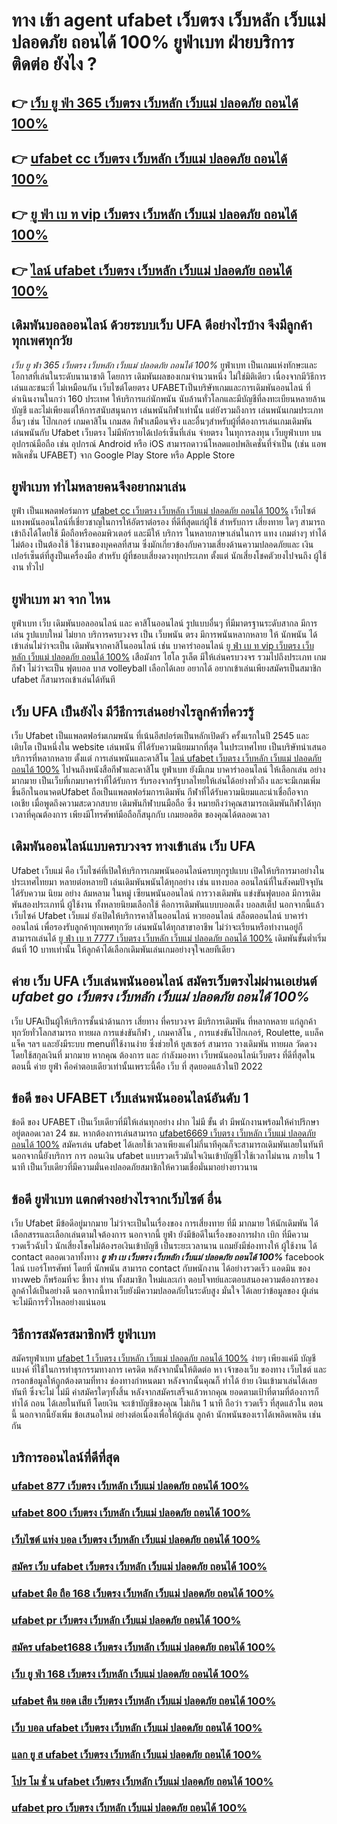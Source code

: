 # ทาง เข้า agent ufabet เว็บตรง เว็บหลัก เว็บแม่ ปลอดภัย ถอนได้ 100% ยูฟ่าเบท ฝ่ายบริการ ติดต่อ ยังไง ?

## 👉 [เว็บ ยู ฟ่า 365 เว็บตรง เว็บหลัก เว็บแม่ ปลอดภัย ถอนได้ 100%](https://ufabetcn.77m.io)
## 👉 [ufabet cc เว็บตรง เว็บหลัก เว็บแม่ ปลอดภัย ถอนได้ 100%](https://ufa877.io1.me)
## 👉 [ยู ฟ่า เบ ท vip เว็บตรง เว็บหลัก เว็บแม่ ปลอดภัย ถอนได้ 100%](https://ufabet168.77m.io)
## 👉 [ไลน์ ufabet เว็บตรง เว็บหลัก เว็บแม่ ปลอดภัย ถอนได้ 100%](https://ufabet-cn.io1.me)

##  เดิมพันบอลออนไลน์ ด้วยระบบเว็บ UFA ดีอย่างไรบ้าง จึงมีลูกค้าทุกเพศทุกวัย

 *เว็บ ยู ฟ่า 365 เว็บตรง เว็บหลัก เว็บแม่ ปลอดภัย ถอนได้ 100%* ยูฟ่าเบท เป็นเกมแห่งทักษะและโอกาสที่เล่นในระดับนานาชาติ โดยการ เดิมพันผลของเกมจำนวนหนึ่ง ไม่ใช่มิติเดียว เนื่องจากมีวิธีการเล่นและชนะที่ ไม่เหมือนกัน  เว็บไซต์โดยตรง UFABETเป็นบริษัทเกมและการเดิมพันออนไลน์ ที่ดำเนินงานในกว่า 160 ประเทศ ให้บริการแก่นักพนัน นับล้านทั่วโลกและมีบัญชีที่ลงทะเบียนหลายล้านบัญชี และไม่เพียงแต่ให้การสนับสนุนการ เล่นพนันกีฬาเท่านั้น แต่ยังรวมถึงการ เล่นพนันเกมประเภทอื่นๆ เช่น โป๊กเกอร์ เกมคาสิโน เกมสด กีฬาเสมือนจริง และอื่นๆสำหรับผู้ที่ต้องการเล่นเกมเดิมพัน เล่นพนันกับ Ufabet เว็บตรง ไม่มีหักรายได้เปอร์เซ็นที่เล่น  จ่ายตรง ในทุการลงทุน  เว็บยูฟ่าเบท  บนอุปกรณ์มือถือ เช่น อุปกรณ์ Android หรือ iOS สามารถดาวน์โหลดแอปพลิเคชั่นที่จำเป็น (เช่น แอพพลิเคชั่น UFABET) จาก Google Play Store หรือ Apple Store 


## ยูฟ่าเบท ทำไมหลายคนจึงอยากมาเล่น

 ยูฟ่า เป็นแพลตฟอร์มการ [ufabet cc เว็บตรง เว็บหลัก เว็บแม่ ปลอดภัย ถอนได้ 100%](https://ufabet168.77m.io) เว็บไซต์แทงพนันออนไลน์ที่เชี่ยวชาญในการให้อัตราต่อรอง ที่ดีที่สุดแก่ผู้ใช้ สำหรับการ เสี่ยงทาย ใดๆ สามารถ เข้าถึงได้โดยใช้  มือถือหรือคอมพิวเตอร์ และมีให้ บริการ ในหลายภาษาเล่นในการ  แทง เกมต่างๆ  ทำได้  ไม่ต้อง เป็นต้องใช้ ใช้งานของบุคคลที่สาม ซึ่งมักเกี่ยวข้องกับความเสี่ยงด้านความปลอดภัยและ  เงินเปอร์เซ็นต์ที่สูงป็นเครื่องมือ สำหรับ  ผู้ที่ชอบเสี่ยงดวงทุกประเภท ตั้งแต่ นักเสี่ยงโชคตัวยงไปจนถึง ผู้ใช้งาน ทั่วไป


## ยูฟ่าเบท มา จาก ไหน

ยูฟ่าเบท   เว็บ  เดิมพันบอลออนไลน์ และ   คาสิโนออนไลน์    รูปแบบอื่นๆ   ที่มีมาตรฐานระดับสากล  มีการเล่น    รูปแบบใหม่  ไม่ยาก บริการครบวงจร    เป็น   เว็บพนัน ตรง    มีการพนันหลากหลาย   ให้ นักพนัน  ได้เข้าเล่นไม่ว่าจะเป็น เดิมพันจากคาสิโนออนไลน์   เช่น  บาคาร่าออนไลน์ [ยู ฟ่า เบ ท vip เว็บตรง เว็บหลัก เว็บแม่ ปลอดภัย ถอนได้ 100%](https://ufabet-cn.io1.me)   เสือมังกร  ไฮโล  รูเล็ต   มีให้เล่นครบวงจร   รวมไปถึงประเภท เกมกีฬา ไม่ว่าจะเป็น ฟุตบอล    บาส    volleyball
  เลือกได้เลย    อยากได้   อยากเข้าเล่นเพียงสมัครเป็นสมาชิก    ufabet  ก็สามารถเข้าเล่นได้ทันที


## เว็บ UFA เป็นยังไง มีวีธีการเล่นอย่างไรลูกค้าที่ควรรู้ 

 เว็บ Ufabet เป็นแพลตฟอร์มเกมพนัน ที่เน้นอีสปอร์ตเป็นหลักเปิดตัว ครั้งแรกในปี 2545 และ เติบโต เป็นหนึ่งใน website เล่นพนัน ที่ได้รับความนิยมมากที่สุด ในประเทศไทย เป็นบริษัทนำเสนอบริการที่หลากหลาย ตั้งแต่ การเล่นพนันและคาสิโน [ไลน์ ufabet เว็บตรง เว็บหลัก เว็บแม่ ปลอดภัย ถอนได้ 100%](https://ufabet-auto.77m.io) ไปจนถึงหนังสือกีฬาและคาสิโน ยูฟ่าเบท ยังมีเกม บาคาร่าออนไลน์ ให้เลือกเล่น อย่างมากมาย เป็นเว็บที่เกมบาคาร่าที่ได้รับการ รับรองจากรัฐบาลไทยให้เล่นได้อย่างทั่วถึง และจะมีเกมเพิ่มขึ้นอีกในอนาคตUfabet ถือเป็นแพลตฟอร์มการเดิมพัน กีฬาที่ได้รับความนิยมและน่าเชื่อถือจาก เอเชีย เมื่อพูดถึงความสะดวกสบาย เดิมพันกีฬาบนมือถือ ซึ่ง หมายถึงว่าคุณสามารถเดิมพันกีฬาได้ทุกเวลาที่คุณต้องการ เพียงมีโทรศัพท์มือถือก็สนุกกับ เกมยอดฮิต ของคุณได้ตลอดเวลา


##  เดิมพันออนไลน์แบบครบวงจร ทางเข้าเล่น เว็บ UFA 

 Ufabet เว็บแม่  คือ  เว็บไซค์ที่เปิดให้บริการเกมพนันออนไลน์ครบทุกรูปแบบ เปิดให้บริการมาอย่างในประเทศไทยมา หลายต่อหลายปี เล่นเดิมพันพนันได้ทุกอย่าง เช่น  แทงบอล ออนไลน์ที่ในสังคมปัจจุบันได้รับความ นิยม อย่าง ล้มหลาม ในหมู่ เซียนพนันออนไลน์  การวางเดิมพัน แข่งขันฟุตบอล มีการเดิมพันสองประเภทนี่ ผู้ใช้งาน ทั้งหลายนิยมเลือกใช้  คือการเดิมพันแบบบอลเต็ง บอลสเต็ป นอกจากนี้แล้วเว็บไซค์ Ufabet เว็บแม่  ยังเปิดให้บริการคาสิโนออนไลน์ หวยออนไลน์ สล็อตออนไลน์ บาคาร่าออนไลน์  เพื่อรองรับลูกค้าทุกเพศทุกวัย เล่นพนันได้ทุกสาขาอาชีพ ไม่ว่าจะเรียนหรือทำงานอยู่ก็สามารถเล่นได้ [ยู ฟ่า เบ ท 7777 เว็บตรง เว็บหลัก เว็บแม่ ปลอดภัย ถอนได้ 100%](https://ufa877.77m.io) เดิมพันขั้นต่ำเริ่มต้นที่ 10 บาทเท่านั้น ให้ลูกค้าได้เลือกเดิมพันเล่นเกมอย่างจุใจเลยทีเดียว


## ค่าย เว็บ UFA  เว็บเล่นพนันออนไลน์  สมัครเว็บตรงไม่ผ่านเอเย่นต์ *ufabet go เว็บตรง เว็บหลัก เว็บแม่ ปลอดภัย ถอนได้ 100%*   

เว็บ UFAเป็นผู้ให้บริการชั้นนำด้านการ เสี่ยทาง ที่ครบวงจร มีบริการเดิมพัน ที่หลากหลาย แก่ลูกค้า  ทุกวัยทั่วโลกสามารถ   ทายผล การแข่งขันกีฬา , เกมคาสิโน , การแข่งขันโป๊กเกอร์,  Roulette, แบล็คแจ็ค  ฯลฯ และยังมีระบบ  menuที่ใช้งานง่าย ซึ่งช่วยให้ ยูสเซอร์ สามารถ วางเดิมพัน ทายผล วัดดวงโดยใช้สกุลเงินที่ มากมาย  หากคุณ ต้องการ  และ กำลังมองหา   เว็บพนันออนไลน์เว็บตรง  ที่ดีที่สุดในตอนนี้ ค่าย  ยูฟ่า คือคำตอบเดียวเท่านั้นเพราะนี้คือ เว็บ ที่  สุดยอดแล้วในปี 2022

## ข้อดี ของ UFABET  เว็บเล่นพนันออนไลน์อันดับ 1 

ข้อดี ของ UFABET เป็นเว็บเดียวที่มีให้เล่นทุกอย่าง  ฝาก ไม่มี ขั้น ต่ํา  มีพนักงานพร้อมให้คำปรึกษาอยู่ตลอดเวลา 24 ชม. หากต้องการเล่นสามารถ  [ufabet6669 เว็บตรง เว็บหลัก เว็บแม่ ปลอดภัย ถอนได้ 100%](https://ufabetcn.io1.me) สมัครเล่น ufabet  ได้เลยใช้เวลาเพียงแค่ไม่กี่นาทีคุณก็จะสามารถเดิมพันเลยในทันที นอกจากนี้ยังบริการ   การ ถอนเงิน ufabet แบบรวดเร็วมันใจเงินเข้าบัญชีไวใช้เวลาไม่นาน ภายใน 1 นาที เป็นเว็บเดียวที่มีความมั่นคงปลอดภัยสมาชิกให้ความเชื่อมั่นมาอย่างยาวนาน


## ข้อดี ยูฟ่าเบท แตกต่างอย่างไรจากเว็บไซต์ อื่น

เว็บ Ufabet  มีข้อดีอยู่มากมาย  ไม่ว่าจะเป็นในเรื่องของ การเสี่ยงทาย ที่มี มากมาย  ให้นักเดิมพัน ได้เลือกสรรและเลือกเล่นตามใจต้องการ นอกจากนี้  ยูฟ่า ยังมีข้อดีในเรื่องของการฝาก   เบิก  ที่มีความรวดเร็วฉับไว  นักเสี่ยงโชคไม่ต้องรอเงินเข้าบัญชี  เป็นระยะเวลานาน แถมยังมีช่องทางให้ ผู้ใช้งาน  ได้ contact  ตลอดเวลาทั้งทาง ***ยู ฟ่า เบ เว็บตรง เว็บหลัก เว็บแม่ ปลอดภัย ถอนได้ 100%*** facebook ไลน์ เบอร์โทรศัพท์ โดยที่ นักพนัน สามารถ contact  กับพนักงาน ได้อย่างรวดเร็ว  แอดมิน ของทางweb ก็พร้อมที่จะ ชี้ทาง ท่าน ทั้งสมาชิก  ใหม่และเก่า ตอบโจทย์และตอบสนองความต้องการของ ลูกค้าได้เป็นอย่างดี นอกจากนี้ทางเว็บยังมีความปลอดภัยในระดับสูง มั่นใจ ได้เลยว่าข้อมูลของ ผู้เล่น จะไม่มีการรั่วไหลอย่างแน่นอน


## วิธีการสมัครสมาชิกฟรี  ยูฟ่าเบท

สมัครยูฟ่าเบท [ufabet 1 เว็บตรง เว็บหลัก เว็บแม่ ปลอดภัย ถอนได้ 100%](https://ufabet168.io1.me) ง่ายๆ  เพียงแค่มี บัญชี  แบงค์ ที่ใช้ในการทำธุรกรรมทางการ เครดิต หลังจากนั้นให้ติดต่อ หา เจ้าของเว็บ ของทาง เว็บไชต์  และกรอกข้อมูลให้ถูกต้องตามที่ทาง ช่องทางกำหนดมา หลังจากนั้นคุณก็ ทำได้  ย้าย เงินเข้ามาเล่นได้เลยทันที ซึ่งจะไม่ ไม่มี ค่าสมัครใดๆทั้งสิ้น หลังจากสมัครเสร็จแล้วหากคุณ ยอดตามเป้าที่ตามที่ต้องการก็ ทำได้ ถอน ได้เลยในทันที โดยเงิน จะเข้าบัญชีของคุณ  ไม่เกิน  1 นาที ถือว่า รวดเร็ว ที่สุดแล้วใน ตอนนี้  นอกจากนี้ยังเพิ่ม ข้อเสนอใหม่ อย่างต่อเนื่องเพื่อให้ผู้เล่น ลูกค้า นักพนันของเราได้เพลิดเพลิน เช่นกัน

## บริการออนไลน์ที่ดีที่สุด

### [ufabet 877 เว็บตรง เว็บหลัก เว็บแม่ ปลอดภัย ถอนได้ 100%](https://atom.io/themes/ยู%20ฟ่า%20x10%20เว็บตรง%20เว็บหลัก%20เว็บแม่%20ปลอดภัย%20ถอนได้%20100%)
### [ufabet 800 เว็บตรง เว็บหลัก เว็บแม่ ปลอดภัย ถอนได้ 100%](https://atom.io/themes/ทาง%20เข้า%20ufabet%207777%20เว็บตรง%20เว็บหลัก%20เว็บแม่%20ปลอดภัย%20ถอนได้%20100%)
### [เว็บไซต์ แท่ง บอล เว็บตรง เว็บหลัก เว็บแม่ ปลอดภัย ถอนได้ 100%](https://atom.io/themes/เว็บ%20พนัน%20ufa%20เว็บตรง%20เว็บหลัก%20เว็บแม่%20ปลอดภัย%20ถอนได้%20100%)
### [สมัคร เว็บ ufabet เว็บตรง เว็บหลัก เว็บแม่ ปลอดภัย ถอนได้ 100%](https://atom.io/themes/ufabet%20ถอนเงิน%20เว็บตรง%20เว็บหลัก%20เว็บแม่%20ปลอดภัย%20ถอนได้%20100%)
### [ufabet มือ ถือ 168 เว็บตรง เว็บหลัก เว็บแม่ ปลอดภัย ถอนได้ 100%](https://atom.io/themes/เว็บ%20พนัน%20เเ%20ท%20ง%20บอล%20เว็บตรง%20เว็บหลัก%20เว็บแม่%20ปลอดภัย%20ถอนได้%20100%)
### [ufabet pr เว็บตรง เว็บหลัก เว็บแม่ ปลอดภัย ถอนได้ 100%](https://atom.io/themes/เล่น%20พนัน%20บอล%20ออนไลน์%20เว็บตรง%20เว็บหลัก%20เว็บแม่%20ปลอดภัย%20ถอนได้%20100%)
### [สมัคร ufabet1688 เว็บตรง เว็บหลัก เว็บแม่ ปลอดภัย ถอนได้ 100%](https://atom.io/themes/ufabet%20star%20เว็บตรง%20เว็บหลัก%20เว็บแม่%20ปลอดภัย%20ถอนได้%20100%)
### [เว็บ ยู ฟ่า 168 เว็บตรง เว็บหลัก เว็บแม่ ปลอดภัย ถอนได้ 100%](https://atom.io/themes/ufabet%20boss369%20เว็บตรง%20เว็บหลัก%20เว็บแม่%20ปลอดภัย%20ถอนได้%20100%)
### [ufabet คืน ยอด เสีย เว็บตรง เว็บหลัก เว็บแม่ ปลอดภัย ถอนได้ 100%](https://atom.io/themes/ufabet%20ทาง%20เข้า%20ล่าสุด%20เว็บตรง%20เว็บหลัก%20เว็บแม่%20ปลอดภัย%20ถอนได้%20100%)
### [เว็บ บอล ufabet เว็บตรง เว็บหลัก เว็บแม่ ปลอดภัย ถอนได้ 100%](https://atom.io/themes/ufabet%20เข้า%20ระบบ%20เว็บตรง%20เว็บหลัก%20เว็บแม่%20ปลอดภัย%20ถอนได้%20100%)
### [แลก ยู ส ufabet เว็บตรง เว็บหลัก เว็บแม่ ปลอดภัย ถอนได้ 100%](https://atom.io/themes/เข้า%20สู่%20ระบบ%20ufabet%20เว็บตรง%20เว็บหลัก%20เว็บแม่%20ปลอดภัย%20ถอนได้%20100%)
### [โปร โม ชั่ น ufabet เว็บตรง เว็บหลัก เว็บแม่ ปลอดภัย ถอนได้ 100%](https://atom.io/themes/ไลน์%20ufa365%20เว็บตรง%20เว็บหลัก%20เว็บแม่%20ปลอดภัย%20ถอนได้%20100%)
### [ufabet pro เว็บตรง เว็บหลัก เว็บแม่ ปลอดภัย ถอนได้ 100%](https://atom.io/themes/เข้า%20ยู%20ฟ่า%20เว็บตรง%20เว็บหลัก%20เว็บแม่%20ปลอดภัย%20ถอนได้%20100%)
